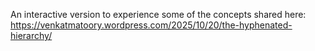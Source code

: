 An interactive version to experience some of the concepts shared here: https://venkatmatoory.wordpress.com/2025/10/20/the-hyphenated-hierarchy/
